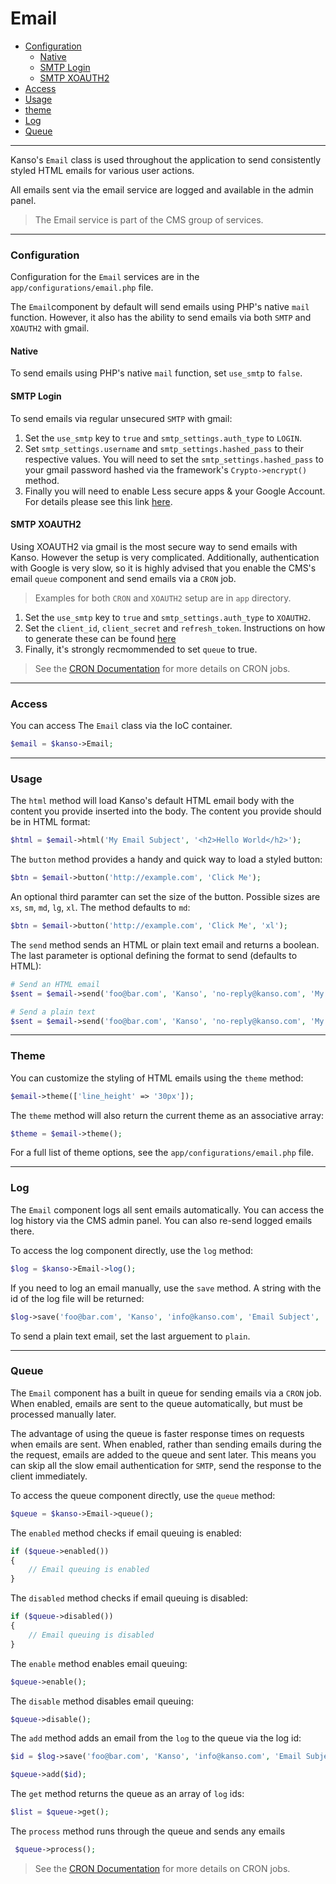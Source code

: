 # Email

- [Configuration](#configuration)
	- [Native](#native)
	- [SMTP Login](#smtp-login)
	- [SMTP XOAUTH2](#smtp-XOAUTH2)
- [Access](#access)
- [Usage](#usage)
- [theme](#theme)
- [Log](#log)
- [Queue](#queue)

--------------------------------------------------------

Kanso's `Email` class is used throughout the application to send consistently styled HTML emails for various user actions.

All emails sent via the email service are logged and available in the admin panel.

> The Email service is part of the CMS group of services.

--------------------------------------------------------

### Configuration

Configuration for the `Email` services are in the `app/configurations/email.php` file.


The `Email`component by default will send emails using PHP's native `mail` function. However, it also has the ability to send emails via both `SMTP` and `XOAUTH2` with gmail.

#### Native
To send emails using PHP's native `mail` function, set `use_smtp` to `false`.

#### SMTP Login
To send emails via regular unsecured `SMTP` with gmail:

1. Set the `use_smtp` key to `true` and `smtp_settings.auth_type` to `LOGIN`.
2. Set `smtp_settings.username` and `smtp_settings.hashed_pass` to their respective values. You will need to set the `smtp_settings.hashed_pass` to your gmail password hashed via the framework's `Crypto->encrypt()` method.
3. Finally you will need to enable Less secure apps & your Google Account. For details please see this link [here](https://support.google.com/accounts/answer/6010255?hl=en).

#### SMTP XOAUTH2
Using XOAUTH2 via gmail is the most secure way to send emails with Kanso. However the setup is very complicated. Additionally, authentication with Google is very slow, so it is highly advised that you enable the CMS's email `queue` component and send emails via a `CRON` job.

> Examples for both `CRON` and `XOAUTH2` setup are in `app` directory.

1. Set the `use_smtp` key to `true` and `smtp_settings.auth_type` to `XOAUTH2`.
2. Set the `client_id`, `client_secret` and `refresh_token`. Instructions on how to generate these can be found [here](https://github.com/PHPMailer/PHPMailer/wiki/Using-Gmail-with-XOAUTH2)
3. Finally, it's strongly recmommended to set `queue` to true.

> See the [CRON Documentation](/learn-more/cron) for more details on CRON jobs.

--------------------------------------------------------

### Access

You can access The `Email` class via the IoC container.
```php
$email = $kanso->Email;
```

--------------------------------------------------------

### Usage

The `html` method will load Kanso's default HTML email body with the content you provide inserted into the body. The content you provide should be in HTML format:
```php
$html = $email->html('My Email Subject', '<h2>Hello World</h2>');
```

The `button` method provides a handy and quick way to load a styled button:
```php
$btn = $email->button('http://example.com', 'Click Me');
```

An optional third paramter can set the size of the button. Possible sizes are `xs`, `sm`, `md`, `lg`, `xl`. The method defaults to `md`:
```php
$btn = $email->button('http://example.com', 'Click Me', 'xl');
```

The `send` method sends an HTML or plain text email and returns a boolean. The last parameter is optional defining the format to send (defaults to HTML):
```php
# Send an HTML email
$sent = $email->send('foo@bar.com', 'Kanso', 'no-reply@kanso.com', 'My Subject', 'HTML OR PLAIN TEXT CONTENT');

# Send a plain text
$sent = $email->send('foo@bar.com', 'Kanso', 'no-reply@kanso.com', 'My Subject', 'HTML OR PLAIN TEXT CONTENT', false);
```

--------------------------------------------------------

### Theme

You can customize the styling of HTML emails using the `theme` method:
```php
$email->theme(['line_height' => '30px']);
```

The `theme` method will also return the current theme as an associative array:
```php
$theme = $email->theme();
```

For a full list of theme options, see the `app/configurations/email.php` file.

--------------------------------------------------------

### Log

The `Email` component logs all sent emails automatically. You can access the log history via the CMS admin panel. You can also re-send logged emails there.

To access the log component directly, use the `log` method:
```php
$log = $kanso->Email->log();
```

If you need to log an email manually, use the `save` method. A string with the id of the log file will be returned:

```php
$log->save('foo@bar.com', 'Kanso', 'info@kanso.com', 'Email Subject', 'HTML OR PLAIN TEXT CONTENT', 'html');
```
To send a plain text email, set the last arguement to `plain`.

--------------------------------------------------------

### Queue

The `Email` component has a built in queue for sending emails via a `CRON` job. When enabled, emails are sent to the queue automatically, but must be processed manually later.

The advantage of using the queue is faster response times on requests when emails are sent. When enabled, rather than sending emails during the the request, emails are added to the queue and sent later. This means you can skip all the slow email authentication for `SMTP`, send the response to the client immediately.

To access the queue component directly, use the `queue` method:
```php
$queue = $kanso->Email->queue();
```

The `enabled` method checks if email queuing is enabled: 
```php
if ($queue->enabled())
{
	// Email queuing is enabled
}
```

The `disabled` method checks if email queuing is disabled: 
```php
if ($queue->disabled())
{
	// Email queuing is disabled
}
```

The `enable` method enables email queuing:
```php
$queue->enable();
```

The `disable` method disables email queuing:
```php
$queue->disable();
```

The `add` method adds an email from the `log` to the queue via the log id:
```php
$id = $log->save('foo@bar.com', 'Kanso', 'info@kanso.com', 'Email Subject', 'HTML OR PLAIN TEXT CONTENT', 'html');

$queue->add($id);
```

The `get` method returns the queue as an array of `log` ids:
```php
$list = $queue->get();
```

The `process` method runs through the queue and sends any emails
```php
 $queue->process();
```

> See the [CRON Documentation](/learn-more/cron) for more details on CRON jobs.
